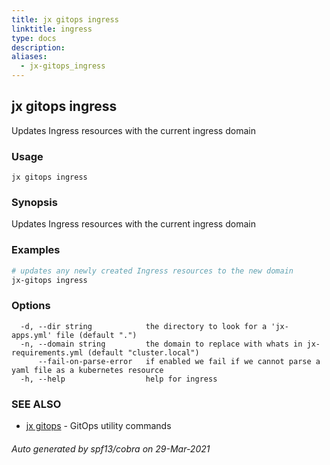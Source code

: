```yaml
---
title: jx gitops ingress
linktitle: ingress
type: docs
description: 
aliases:
  - jx-gitops_ingress
---
```


## jx gitops ingress

Updates Ingress resources with the current ingress domain

### Usage

```
jx gitops ingress
```

### Synopsis

Updates Ingress resources with the current ingress domain

### Examples

  ```bash
  # updates any newly created Ingress resources to the new domain
  jx-gitops ingress

  ```
### Options

```
  -d, --dir string            the directory to look for a 'jx-apps.yml' file (default ".")
  -n, --domain string         the domain to replace with whats in jx-requirements.yml (default "cluster.local")
      --fail-on-parse-error   if enabled we fail if we cannot parse a yaml file as a kubernetes resource
  -h, --help                  help for ingress
```

### SEE ALSO

* [jx gitops](..)	 - GitOps utility commands

###### Auto generated by spf13/cobra on 29-Mar-2021
